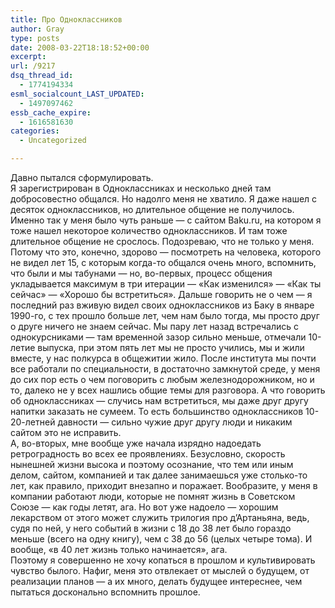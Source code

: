 ```yaml
---
title: Про Одноклассников
author: Gray
type: posts
date: 2008-03-22T18:18:52+00:00
excerpt:
url: /9217
dsq_thread_id:
  - 1774194334
esml_socialcount_LAST_UPDATED:
  - 1497097462
essb_cache_expire:
  - 1616581630
categories:
  - Uncategorized

---
```








Давно пытался сформулировать.  
Я зарегистрирован в Одноклассниках и несколько дней там добросовестно общался. Но надолго меня не хватило. Я даже нашел с десяток одноклассников, но длительное общение не получилось. Именно так у меня было чуть раньше &#8212; с сайтом Baku.ru, на котором я тоже нашел некоторое количество одноклассников. И там тоже длительное общение не срослось. Подозреваю, что не только у меня.  
Потому что это, конечно, здорово &#8212; посмотреть на человека, которого не видел лет 15, с которым когда-то общался очень много, вспомнить, что были и мы табунами &#8212; но, во-первых, процесс общения укладывается максимум в три итерации &#8212; &#171;Как изменился&#187; &#8212; &#171;Как ты сейчас&#187; &#8212; &#171;Хорошо бы встретиться&#187;. Дальше говорить не о чем &#8212; я последний раз вживую видел своих одноклассников из Баку в январе 1990-го, с тех прошло больше лет, чем нам было тогда, мы просто друг о друге ничего не знаем сейчас. Мы пару лет назад встречались с однокурсниками &#8212; там временной зазор сильно меньше, отмечали 10-летие выпуска, при этом пять лет мы не просто учились, мы и жили вместе, у нас полкурса в общежитии жило. После института мы почти все работали по специальности, в достаточно замкнутой среде, у меня до сих пор есть о чем поговорить с любым железнодорожником, но и то, далеко не у всех нашлись общие темы для разговора. А что говорить об одноклассниках &#8212; случись нам встретиться, мы даже друг другу напитки заказать не сумеем. То есть большинство одноклассников 10-20-летней давности &#8212; сильно чужие друг другу люди и никаким сайтом это не исправить.  
А, во-вторых, мне вообще уже начала изрядно надоедать ретроградность во всех ее проявлениях. Безусловно, скорость нынешней жизни высока и поэтому осознание, что тем или иным делом, сайтом, компанией и так далее занимаешься уже столько-то лет, как правило, приходит внезапно и поражает. Вообразите, у меня в компании работают люди, которые не помнят жизнь в Советском Союзе &#8212; как годы летят, ага. Но вот уже надоело &#8212; хорошим лекарством от этого может служить трилогия про д&#8217;Артаньяна, ведь, судя по ней, у него событий в жизни с 18 до 38 лет было гораздо меньше (всего на одну книгу), чем с 38 до 56 (целых четыре тома). И вообще, &#171;в 40 лет жизнь только начинается&#187;, ага.  
Поэтому я совершенно не хочу копаться в прошлом и культивировать чувство былого. Нафиг, меня это отвлекает от мыслей о будущем, от реализации планов &#8212; а их много, делать будущее интереснее, чем пытаться досконально вспомнить прошлое.
